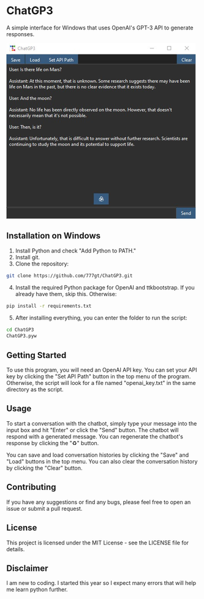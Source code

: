 # ChatGP3

A simple interface for Windows that uses OpenAI's GPT-3 API to generate responses.

![Conversation between User and Assistant](preview.jpg)

## Installation on Windows
1. Install Python and check "Add Python to PATH."
2. Install git.
3. Clone the repository:
```bash
git clone https://github.com/777gt/ChatGP3.git
```
4. Install the required Python package for OpenAI and ttkbootstrap. If you already have them, skip this. Otherwise:
```bash
pip install -r requirements.txt
```
5. After installing everything, you can enter the folder to run the script:
```bash
cd ChatGP3
ChatGP3.pyw
```

## Getting Started

To use this program, you will need an OpenAI API key. You can set your API key by clicking the "Set API Path" button in the top menu of the program. Otherwise, the script will look for a file named "openai_key.txt" in the same directory as the script.

## Usage

To start a conversation with the chatbot, simply type your message into the input box and hit "Enter" or click the "Send" button. The chatbot will respond with a generated message. You can regenerate the chatbot's response by clicking the "♻️" button.

You can save and load conversation histories by clicking the "Save" and "Load" buttons in the top menu. You can also clear the conversation history by clicking the "Clear" button.

## Contributing

If you have any suggestions or find any bugs, please feel free to open an issue or submit a pull request.

## License
This project is licensed under the MIT License - see the LICENSE file for details.

## Disclaimer

I am new to coding. I started this year so I expect many errors that will help me learn python further.
